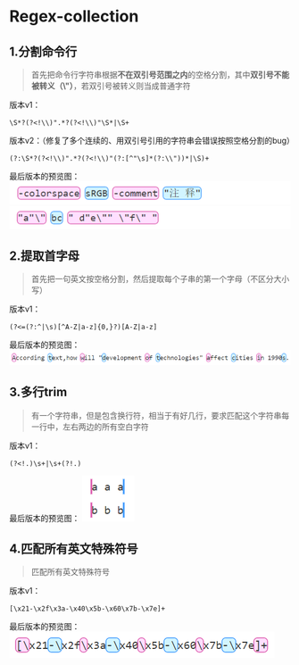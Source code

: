 # Regex-collection
## 1.分割命令行
> 首先把命令行字符串根据**不在双引号范围之内**的空格分割，其中**双引号不能被转义（\\"）**，若双引号被转义则当成普通字符

版本v1：
```
\S*?(?<!\\)".*?(?<!\\)"\S*|\S+
```
版本v2：（修复了多个连续的、用双引号引用的字符串会错误按照空格分割的bug）
```
(?:\S*?(?<!\\)".*?(?<!\\)"(?:[^"\s]*(?:\\"))*|\S)+
```
最后版本的预览图：  
![](./resources/01.png)  
![](./resources/02.png)

## 2.提取首字母
> 首先把一句英文按空格分割，然后提取每个子串的第一个字母（不区分大小写）

版本v1：
```
(?<=(?:^|\s)[^A-Z|a-z]{0,}?)[A-Z|a-z]
```
最后版本的预览图：
![](./resources/03.png)

## 3.多行trim
> 有一个字符串，但是包含换行符，相当于有好几行，要求匹配这个字符串每一行中，左右两边的所有空白字符

版本v1：
```
(?<!.)\s+|\s+(?!.)
```
最后版本的预览图：
![](./resources/04.png)

## 4.匹配所有英文特殊符号
> 匹配所有英文特殊符号

版本v1：
```
[\x21-\x2f\x3a-\x40\x5b-\x60\x7b-\x7e]+
```
最后版本的预览图：
![](./resources/05.png)
